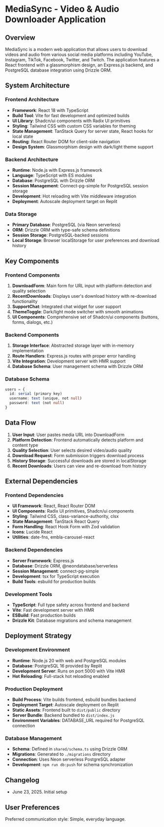 # MediaSync - Video & Audio Downloader Application

## Overview

MediaSync is a modern web application that allows users to download videos and audio from various social media platforms including YouTube, Instagram, TikTok, Facebook, Twitter, and Twitch. The application features a React frontend with a glassmorphism design, an Express.js backend, and PostgreSQL database integration using Drizzle ORM.

## System Architecture

### Frontend Architecture
- **Framework**: React 18 with TypeScript
- **Build Tool**: Vite for fast development and optimized builds
- **UI Library**: Shadcn/ui components with Radix UI primitives
- **Styling**: Tailwind CSS with custom CSS variables for theming
- **State Management**: TanStack Query for server state, React hooks for local state
- **Routing**: React Router DOM for client-side navigation
- **Design System**: Glassmorphism design with dark/light theme support

### Backend Architecture
- **Runtime**: Node.js with Express.js framework
- **Language**: TypeScript with ES modules
- **Database**: PostgreSQL with Drizzle ORM
- **Session Management**: Connect-pg-simple for PostgreSQL session storage
- **Development**: Hot reloading with Vite middleware integration
- **Deployment**: Autoscale deployment target on Replit

### Data Storage
- **Primary Database**: PostgreSQL (via Neon serverless)
- **ORM**: Drizzle ORM with type-safe schema definitions
- **Session Storage**: PostgreSQL-backed sessions
- **Local Storage**: Browser localStorage for user preferences and download history

## Key Components

### Frontend Components
1. **DownloadForm**: Main form for URL input with platform detection and quality selection
2. **RecentDownloads**: Displays user's download history with re-download functionality
3. **SupportChat**: Integrated chat widget for user support
4. **ThemeToggle**: Dark/light mode switcher with smooth animations
5. **UI Components**: Comprehensive set of Shadcn/ui components (buttons, forms, dialogs, etc.)

### Backend Components
1. **Storage Interface**: Abstracted storage layer with in-memory implementation
2. **Route Handlers**: Express.js routes with proper error handling
3. **Vite Integration**: Development server with HMR support
4. **Database Schema**: User management schema with Drizzle ORM

### Database Schema
```typescript
users = {
  id: serial (primary key)
  username: text (unique, not null)
  password: text (not null)
}
```

## Data Flow

1. **User Input**: User pastes media URL into DownloadForm
2. **Platform Detection**: Frontend automatically detects platform and content type
3. **Quality Selection**: User selects desired video/audio quality
4. **Download Request**: Form submission triggers download process
5. **History Storage**: Successful downloads are stored in localStorage
6. **Recent Downloads**: Users can view and re-download from history

## External Dependencies

### Frontend Dependencies
- **UI Framework**: React, React Router DOM
- **UI Components**: Radix UI primitives, Shadcn/ui components
- **Styling**: Tailwind CSS, class-variance-authority, clsx
- **State Management**: TanStack React Query
- **Form Handling**: React Hook Form with Zod validation
- **Icons**: Lucide React
- **Utilities**: date-fns, embla-carousel-react

### Backend Dependencies
- **Server Framework**: Express.js
- **Database**: Drizzle ORM, @neondatabase/serverless
- **Session Management**: connect-pg-simple
- **Development**: tsx for TypeScript execution
- **Build Tools**: esbuild for production builds

### Development Tools
- **TypeScript**: Full type safety across frontend and backend
- **Vite**: Fast development server with HMR
- **ESBuild**: Fast production builds
- **Drizzle Kit**: Database migrations and schema management

## Deployment Strategy

### Development Environment
- **Runtime**: Node.js 20 with web and PostgreSQL modules
- **Database**: PostgreSQL 16 provided by Replit
- **Development Server**: Runs on port 5000 with Vite HMR
- **Hot Reloading**: Full-stack hot reloading enabled

### Production Deployment
- **Build Process**: Vite builds frontend, esbuild bundles backend
- **Deployment Target**: Autoscale deployment on Replit
- **Static Assets**: Frontend built to `dist/public` directory
- **Server Bundle**: Backend bundled to `dist/index.js`
- **Environment Variables**: DATABASE_URL required for PostgreSQL connection

### Database Management
- **Schema**: Defined in `shared/schema.ts` using Drizzle ORM
- **Migrations**: Generated to `./migrations` directory
- **Connection**: Uses Neon serverless PostgreSQL adapter
- **Development**: `npm run db:push` for schema synchronization

## Changelog

- June 23, 2025. Initial setup

## User Preferences

Preferred communication style: Simple, everyday language.